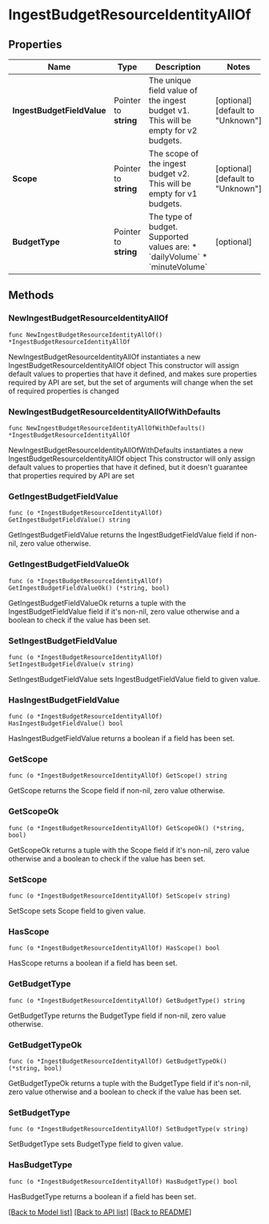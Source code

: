 # IngestBudgetResourceIdentityAllOf

## Properties

Name | Type | Description | Notes
------------ | ------------- | ------------- | -------------
**IngestBudgetFieldValue** | Pointer to **string** | The unique field value of the ingest budget v1. This will be empty for v2 budgets. | [optional] [default to "Unknown"]
**Scope** | Pointer to **string** | The scope of the ingest budget v2. This will be empty for v1 budgets. | [optional] [default to "Unknown"]
**BudgetType** | Pointer to **string** | The type of budget. Supported values are:  * &#x60;dailyVolume&#x60; * &#x60;minuteVolume&#x60; | [optional] 

## Methods

### NewIngestBudgetResourceIdentityAllOf

`func NewIngestBudgetResourceIdentityAllOf() *IngestBudgetResourceIdentityAllOf`

NewIngestBudgetResourceIdentityAllOf instantiates a new IngestBudgetResourceIdentityAllOf object
This constructor will assign default values to properties that have it defined,
and makes sure properties required by API are set, but the set of arguments
will change when the set of required properties is changed

### NewIngestBudgetResourceIdentityAllOfWithDefaults

`func NewIngestBudgetResourceIdentityAllOfWithDefaults() *IngestBudgetResourceIdentityAllOf`

NewIngestBudgetResourceIdentityAllOfWithDefaults instantiates a new IngestBudgetResourceIdentityAllOf object
This constructor will only assign default values to properties that have it defined,
but it doesn't guarantee that properties required by API are set

### GetIngestBudgetFieldValue

`func (o *IngestBudgetResourceIdentityAllOf) GetIngestBudgetFieldValue() string`

GetIngestBudgetFieldValue returns the IngestBudgetFieldValue field if non-nil, zero value otherwise.

### GetIngestBudgetFieldValueOk

`func (o *IngestBudgetResourceIdentityAllOf) GetIngestBudgetFieldValueOk() (*string, bool)`

GetIngestBudgetFieldValueOk returns a tuple with the IngestBudgetFieldValue field if it's non-nil, zero value otherwise
and a boolean to check if the value has been set.

### SetIngestBudgetFieldValue

`func (o *IngestBudgetResourceIdentityAllOf) SetIngestBudgetFieldValue(v string)`

SetIngestBudgetFieldValue sets IngestBudgetFieldValue field to given value.

### HasIngestBudgetFieldValue

`func (o *IngestBudgetResourceIdentityAllOf) HasIngestBudgetFieldValue() bool`

HasIngestBudgetFieldValue returns a boolean if a field has been set.

### GetScope

`func (o *IngestBudgetResourceIdentityAllOf) GetScope() string`

GetScope returns the Scope field if non-nil, zero value otherwise.

### GetScopeOk

`func (o *IngestBudgetResourceIdentityAllOf) GetScopeOk() (*string, bool)`

GetScopeOk returns a tuple with the Scope field if it's non-nil, zero value otherwise
and a boolean to check if the value has been set.

### SetScope

`func (o *IngestBudgetResourceIdentityAllOf) SetScope(v string)`

SetScope sets Scope field to given value.

### HasScope

`func (o *IngestBudgetResourceIdentityAllOf) HasScope() bool`

HasScope returns a boolean if a field has been set.

### GetBudgetType

`func (o *IngestBudgetResourceIdentityAllOf) GetBudgetType() string`

GetBudgetType returns the BudgetType field if non-nil, zero value otherwise.

### GetBudgetTypeOk

`func (o *IngestBudgetResourceIdentityAllOf) GetBudgetTypeOk() (*string, bool)`

GetBudgetTypeOk returns a tuple with the BudgetType field if it's non-nil, zero value otherwise
and a boolean to check if the value has been set.

### SetBudgetType

`func (o *IngestBudgetResourceIdentityAllOf) SetBudgetType(v string)`

SetBudgetType sets BudgetType field to given value.

### HasBudgetType

`func (o *IngestBudgetResourceIdentityAllOf) HasBudgetType() bool`

HasBudgetType returns a boolean if a field has been set.


[[Back to Model list]](../README.md#documentation-for-models) [[Back to API list]](../README.md#documentation-for-api-endpoints) [[Back to README]](../README.md)



